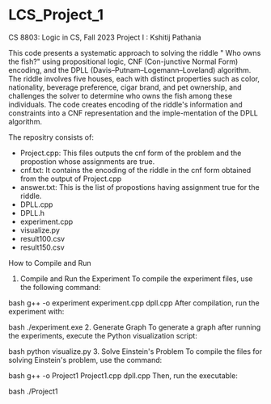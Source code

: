 # **LCS_Project_1**
CS 8803: Logic in CS, Fall 2023 Project I : Kshitij Pathania

This code presents a systematic approach to solving the riddle " Who owns the fish?" using propositional logic, CNF (Con-junctive Normal Form) encoding, and the DPLL (Davis–Putnam–Logemann–Loveland) algorithm. The riddle involves five houses, each with distinct properties such as color, nationality, beverage preference, cigar brand, and pet ownership, and challenges the solver to determine who owns the fish among these individuals. The code creates encoding of the riddle's information and constraints into a CNF representation and the imple-mentation of the DPLL algorithm. 

The repositry consists of:
- Project.cpp: This files outputs the cnf form of the problem and the propostion whose assignments are true.
- cnf.txt: It contains the encoding of the riddle in the cnf form obtained from the output of Project.cpp
- answer.txt: This is the list of propostions having assignment true for the riddle.
- DPLL.cpp
- DPLL.h
- experiment.cpp
- visualize.py
- result100.csv
- result150.csv

How to Compile and Run
1. Compile and Run the Experiment
To compile the experiment files, use the following command:

bash
g++ -o experiment experiment.cpp dpll.cpp
After compilation, run the experiment with:

bash
./experiment.exe
2. Generate Graph
To generate a graph after running the experiments, execute the Python visualization script:

bash
python visualize.py
3. Solve Einstein's Problem
To compile the files for solving Einstein's problem, use the command:

bash
g++ -o Project1 Project1.cpp dpll.cpp
Then, run the executable:

bash
./Project1

